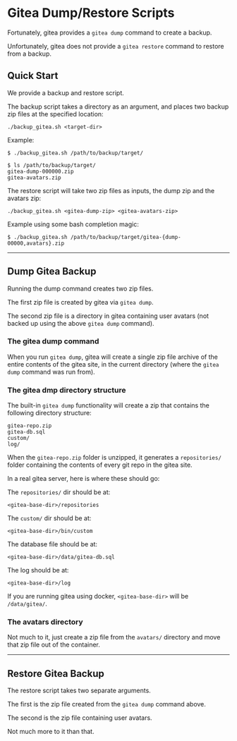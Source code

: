 # Gitea Dump/Restore Scripts

Fortunately, gitea provides a `gitea dump` command to create a backup.

Unfortunately, gitea does not provide a `gitea restore` command to restore from a backup.

## Quick Start

We provide a backup and restore script.

The backup script takes a directory as an argument,
and places two backup zip files at the specified location:

```
./backup_gitea.sh <target-dir>
```

Example:

```
$ ./backup_gitea.sh /path/to/backup/target/

$ ls /path/to/backup/target/
gitea-dump-000000.zip
gitea-avatars.zip
```

The restore script will take two zip files as inputs,
the dump zip and the avatars zip:

```
./backup_gitea.sh <gitea-dump-zip> <gitea-avatars-zip>
```

Example using some bash completion magic:

```
$ ./backup_gitea.sh /path/to/backup/target/gitea-{dump-00000,avatars}.zip
```

-----

## Dump Gitea Backup

Running the dump command creates two zip files.

The first zip file is created by gitea via `gitea dump`.

The second zip file is a directory in gitea containing user avatars 
(not backed up using the above `gitea dump` command).

### The gitea dump command

When you run `gitea dump`, gitea will create a single zip file archive
of the entire contents of the gitea site, in the current directory 
(where the `gitea dump` command was run from).

### The gitea dmp directory structure

The built-in `gitea dump` functionality will create a zip
that contains the following directory structure:

```
gitea-repo.zip
gitea-db.sql
custom/
log/
```

When the `gitea-repo.zip` folder is unzipped, it generates a `repositories/` folder
containing the contents of every git repo in the gitea site.

In a real gitea server, here is where these should go:

The `repositories/` dir should be at:

```
<gitea-base-dir>/repositories
```

The `custom/` dir should be at:

```
<gitea-base-dir>/bin/custom
```

The database file should be at:

```
<gitea-base-dir>/data/gitea-db.sql
```

The log should be at:

```
<gitea-base-dir>/log
```

If you are running gitea using docker,
`<gitea-base-dir>` will be `/data/gitea/`.

### The avatars directory

Not much to it, just create a zip file from the 
`avatars/` directory and move that zip file 
out of the container.

------

## Restore Gitea Backup

The restore script takes two separate arguments.

The first is the zip file created from the `gitea dump` command above.

The second is the zip file containing user avatars.

Not much more to it than that.


